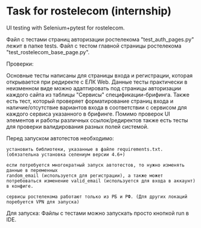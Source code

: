 # Task for rostelecom (internship)

UI testing with Selenium+pytest for rostelecom.

Файл с тестами страниц авторизации ростелекома "test_auth_pages.py" лежит в папке tests.
Файл с тестом главной страницы ростелекома "test_rostelecom_base_page.py".

Проверки:

Основные тесты написаны для страницы входа и регистрации, которая открывается при редиректе с ЕЛК Web. Данные тесты практически в неизменном виде можно адаптировать под страницы авторизации каждого сайта из таблицы "Сервисы" спецификации-брифинга.
Также есть тест, который проверяет форматирование страниц входа и наличие/отсутствие вариантов входа в соответствии с сервисом для каждого сервиса указанного в брифинге.
Помимо проверок UI элементов и работы различных ссылок/редиректов также есть тесты для проверки валидирования разных полей системой.

Перед запуском автотестов необходимо:


	установить библиотеки, указанные в файле requirements.txt. (обязательна установка селениум версии 4.6+)
 
	если потребуется многократный запуск автотестов, то нужно изменять данные в переменных
 	random_email (используется для регистрации), а также может потребоваться изменение valid_email (используется для входа в аккаунт) в конфиге.
	
	сервисы ростелекома работают только из РБ и РФ. (Для других локаций поребуется VPN для запуска)
	
Для запуска:
Файлы с тестами можно запускать просто кнопкой run в IDE.
